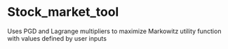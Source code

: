 # Stock_market_tool
Uses PGD and Lagrange multipliers to maximize Markowitz utility function with values defined by user inputs

